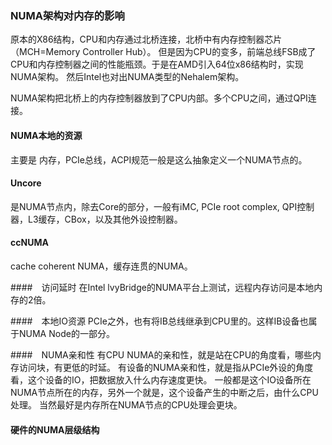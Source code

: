 ### NUMA架构对内存的影响
原本的X86结构，CPU和内存通过北桥连接，北桥中有内存控制器芯片（MCH=Memory Controller Hub）。
但是因为CPU的变多，前端总线FSB成了CPU和内存控制器之间的性能瓶颈。于是在AMD引入64位x86结构时，实现NUMA架构。
然后Intel也对出NUMA类型的Nehalem架构。

NUMA架构把北桥上的内存控制器放到了CPU内部。多个CPU之间，通过QPI连接。

#### NUMA本地的资源
主要是 内存，PCIe总线，ACPI规范一般是这么抽象定义一个NUMA节点的。

#### Uncore
是NUMA节点内，除去Core的部分，一般有iMC, PCIe root complex, QPI控制器，L3缓存，CBox，以及其他外设控制器。

#### ccNUMA
cache coherent NUMA，缓存连贯的NUMA。

####　访问延时
在Intel lvyBridge的NUMA平台上测试，远程内存访问是本地内存的2倍。

####　本地IO资源
PCIe之外，也有将IB总线继承到CPU里的。这样IB设备也属于NUMA Node的一部分。

####　NUMA亲和性
有CPU NUMA的亲和性，就是站在CPU的角度看，哪些内存访问块，有更低的时延。
有设备的NUMA亲和性，就是指从PCIe外设的角度看，这个设备的IO，把数据放入什么内存速度更快。
一般都是这个IO设备所在NUMA节点所在的内存，另外一个就是，这个设备产生的中断之后，由什么CPU处理。
当然最好是内存所在NUMA节点的CPU处理会更块。

#### 硬件的NUMA层级结构
